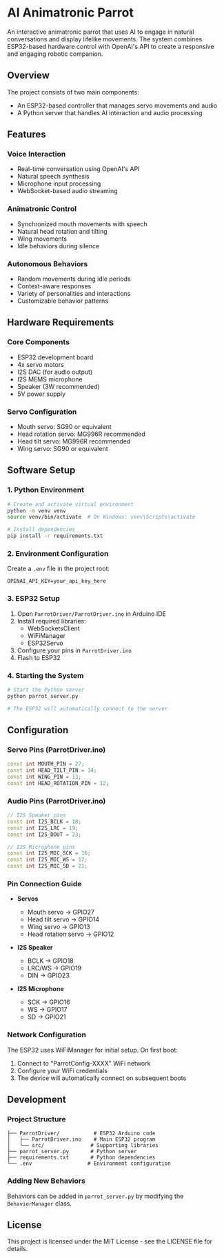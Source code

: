 # AI Animatronic Parrot

An interactive animatronic parrot that uses AI to engage in natural conversations and display lifelike movements. The system combines ESP32-based hardware control with OpenAI's API to create a responsive and engaging robotic companion.

## Overview

The project consists of two main components:
- An ESP32-based controller that manages servo movements and audio
- A Python server that handles AI interaction and audio processing

## Features

### Voice Interaction
- Real-time conversation using OpenAI's API
- Natural speech synthesis
- Microphone input processing
- WebSocket-based audio streaming

### Animatronic Control
- Synchronized mouth movements with speech
- Natural head rotation and tilting
- Wing movements
- Idle behaviors during silence

### Autonomous Behaviors
- Random movements during idle periods
- Context-aware responses
- Variety of personalities and interactions
- Customizable behavior patterns

## Hardware Requirements

### Core Components
- ESP32 development board
- 4x servo motors
- I2S DAC (for audio output)
- I2S MEMS microphone
- Speaker (3W recommended)
- 5V power supply

### Servo Configuration
- Mouth servo: SG90 or equivalent
- Head rotation servo: MG996R recommended
- Head tilt servo: MG996R recommended
- Wing servo: SG90 or equivalent

## Software Setup

### 1. Python Environment
```bash
# Create and activate virtual environment
python -m venv venv
source venv/bin/activate  # On Windows: venv\Scripts\activate

# Install dependencies
pip install -r requirements.txt
```

### 2. Environment Configuration
Create a `.env` file in the project root:
```
OPENAI_API_KEY=your_api_key_here
```

### 3. ESP32 Setup
1. Open `ParrotDriver/ParrotDriver.ino` in Arduino IDE
2. Install required libraries:
   - WebSocketsClient
   - WiFiManager
   - ESP32Servo
3. Configure your pins in `ParrotDriver.ino`
4. Flash to ESP32

### 4. Starting the System
```bash
# Start the Python server
python parrot_server.py

# The ESP32 will automatically connect to the server
```

## Configuration

### Servo Pins (ParrotDriver.ino)
```cpp
const int MOUTH_PIN = 27;
const int HEAD_TILT_PIN = 14;
const int WING_PIN = 13;
const int HEAD_ROTATION_PIN = 12;
```

### Audio Pins (ParrotDriver.ino)
```cpp
// I2S Speaker pins
const int I2S_BCLK = 18;
const int I2S_LRC = 19;
const int I2S_DOUT = 23;

// I2S Microphone pins
const int I2S_MIC_SCK = 16;
const int I2S_MIC_WS = 17;
const int I2S_MIC_SD = 21;
```

### Pin Connection Guide
- **Servos**
  - Mouth servo → GPIO27
  - Head tilt servo → GPIO14
  - Wing servo → GPIO13
  - Head rotation servo → GPIO12

- **I2S Speaker**
  - BCLK → GPIO18
  - LRC/WS → GPIO19
  - DIN → GPIO23

- **I2S Microphone**
  - SCK → GPIO16
  - WS → GPIO17
  - SD → GPIO21

### Network Configuration
The ESP32 uses WiFiManager for initial setup. On first boot:
1. Connect to "ParrotConfig-XXXX" WiFi network
2. Configure your WiFi credentials
3. The device will automatically connect on subsequent boots

## Development

### Project Structure
```
├── ParrotDriver/           # ESP32 Arduino code
│   ├── ParrotDriver.ino    # Main ESP32 program
│   └── src/               # Supporting libraries
├── parrot_server.py       # Python server
├── requirements.txt       # Python dependencies
└── .env                  # Environment configuration
```

### Adding New Behaviors
Behaviors can be added in `parrot_server.py` by modifying the `BehaviorManager` class.

## License

This project is licensed under the MIT License - see the LICENSE file for details.
